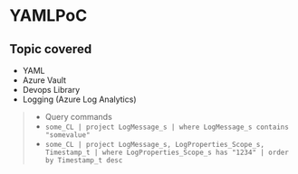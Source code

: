 # YAMLPoC

## Topic covered
 
- YAML
- Azure Vault
- Devops Library
- Logging (Azure Log Analytics)
> - Query commands 
> - `some_CL | project LogMessage_s | where LogMessage_s contains "somevalue"`
> - `some_CL | project LogMessage_s, LogProperties_Scope_s, Timestamp_t | where LogProperties_Scope_s has "1234" | order by Timestamp_t desc`
